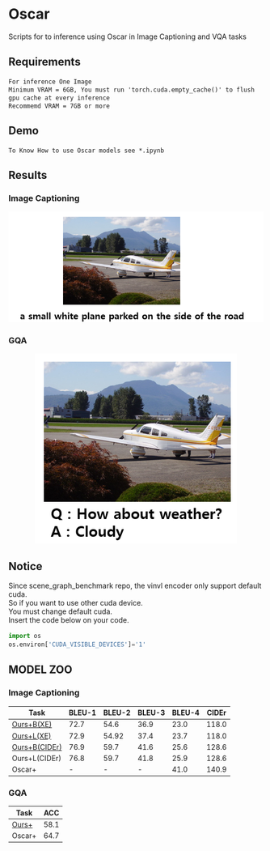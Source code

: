 # Oscar
Scripts for to inference using Oscar in Image Captioning and VQA tasks

## Requirements
```
For inference One Image
Minimum VRAM = 6GB, You must run 'torch.cuda.empty_cache()' to flush gpu cache at every inference
Recommemd VRAM = 7GB or more
```

## Demo
```
To Know How to use Oscar models see *.ipynb
```

## Results

### Image Captioning
<p align=center>
<img src="figures/IC.png">
</p>

### GQA
<p align="center">
<img src="figures/GQA.png">
</p>

## Notice
Since scene_graph_benchmark repo, the vinvl encoder only support default cuda. <br>
So if you want to use other cuda device. <br>
You must change default cuda. <br>
Insert the code below on your code.<nr>

```Python
import os
os.environ['CUDA_VISIBLE_DEVICES']='1'
```

## MODEL ZOO

### Image Captioning
  
Task | BLEU-1 | BLEU-2 | BLEU-3 | BLEU-4 | CIDEr |
-----|--------|--------|--------|--------|-------|
[Ours+B(XE)](https://drive.google.com/file/d/110N20FiHgyPVuwVnBTKgBHFCkn5Uf0Iz/view?usp=sharing) |  72.7  |  54.6  |  36.9  |  23.0  |  118.0  |
[Ours+L(XE)](https://drive.google.com/file/d/1ORxgRWcM_mTKkr6jToRn4rR7dFD1qdYS/view?usp=sharing) |  72.9  |  54.92  |  37.4  |  23.7  |  118.0  | 
[Ours+B(CIDEr)](https://drive.google.com/file/d/1P3jEt_JcLd7AZyq_ajPDn_oM6hKkq_BA/view?usp=sharing) |  76.9  |  59.7  |  41.6  |  25.6  |  128.6  |
Ours+L(CIDEr) |  76.8  |  59.7  |  41.8  |  25.9  |  128.6  |
Oscar+ |  -   |    -   |    -   |  41.0  |  140.9  |

### GQA
  
 Task |  ACC   |
------|--------|
[Ours+](https://drive.google.com/file/d/1JTfxcZ8joPGINZ1OnF46AfgaCR6RVx4r/view?usp=sharing)  |  58.1  |
Oscar+|  64.7  |
